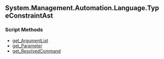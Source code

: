 ## System.Management.Automation.Language.TypeConstraintAst


### Script Methods


* [get_ArgumentList](get_ArgumentList.md)
* [get_Parameter](get_Parameter.md)
* [get_ResolvedCommand](get_ResolvedCommand.md)

